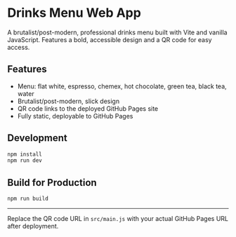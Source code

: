 # Drinks Menu Web App

A brutalist/post-modern, professional drinks menu built with Vite and vanilla JavaScript. Features a bold, accessible design and a QR code for easy access.

## Features
- Menu: flat white, espresso, chemex, hot chocolate, green tea, black tea, water
- Brutalist/post-modern, slick design
- QR code links to the deployed GitHub Pages site
- Fully static, deployable to GitHub Pages

## Development
```sh
npm install
npm run dev
```

## Build for Production
```sh
npm run build
```

---

Replace the QR code URL in `src/main.js` with your actual GitHub Pages URL after deployment.
